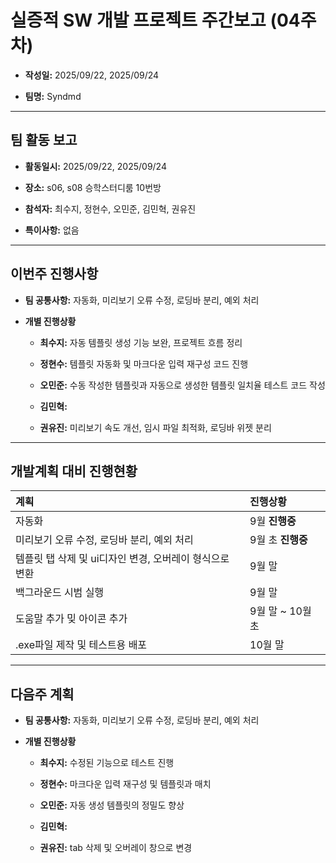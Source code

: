 # 실증적 SW 개발 프로젝트 주간보고 (04주차)
- **작성일:** 2025/09/22, 2025/09/24

- **팀명:** Syndmd

***

## 팀 활동 보고
- **활동일시:** 2025/09/22, 2025/09/24

- **장소:** s06, s08 승학스터디룸 10번방

- **참석자:** 최수지, 정현수, 오민준, 김민혁, 권유진

- **특이사항:** 없음

***

## 이번주 진행사항
- **팀 공통사항:** 자동화, 미리보기 오류 수정, 로딩바 분리, 예외 처리

- **개별 진행상황**

  - **최수지:** 자동 템플릿 생성 기능 보완, 프로젝트 흐름 정리

  - **정현수:** 템플릿 자동화 및 마크다운 입력 재구성 코드 진행

  - **오민준:** 수동 작성한 템플릿과 자동으로 생성한 템플릿 일치율 테스트 코드 작성

  - **김민혁:** 

  - **권유진:** 미리보기 속도 개선, 임시 파일 최적화, 로딩바 위젯 분리

***

## 개발계획 대비 진행현황
|계획|진행상황|
|:---|:---|
|자동화|9월 **진행중**|
|미리보기 오류 수정, 로딩바 분리, 예외 처리|9월 초 **진행중**|
|템플릿 탭 삭제 및 ui디자인 변경, 오버레이 형식으로 변환|9월 말|
|백그라운드 시범 실행|9월 말|
|도움말 추가 밎 아이콘 추가|9월 말 ~ 10월 초|
|.exe파일 제작 및 테스트용 배포|10월 말|

***

## 다음주 계획
- **팀 공통사항:** 자동화, 미리보기 오류 수정, 로딩바 분리, 예외 처리

- **개별 진행상황**

  - **최수지:** 수정된 기능으로 테스트 진행

  - **정현수:** 마크다운 입력 재구성 및 템플릿과 매치

  - **오민준:** 자동 생성 템플릿의 정밀도 향상

  - **김민혁:** 

  - **권유진:** tab 삭제 및 오버레이 창으로 변경
